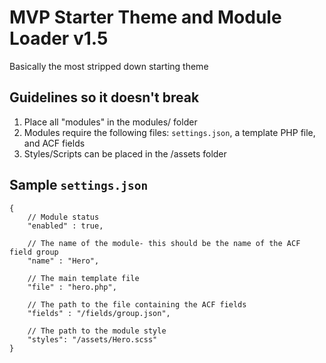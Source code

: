 # MVP Starter Theme and Module Loader v1.5
Basically the most stripped down starting theme

## Guidelines so it doesn't break
1. Place all "modules" in the modules/ folder
2. Modules require the following files: `settings.json`, a template PHP file, and ACF fields
3. Styles/Scripts can be placed in the <module>/assets folder

## Sample `settings.json`
```
{
	// Module status
	"enabled" : true,

	// The name of the module- this should be the name of the ACF field group
	"name" : "Hero",

	// The main template file
	"file" : "hero.php",

	// The path to the file containing the ACF fields
	"fields" : "/fields/group.json",

	// The path to the module style
	"styles": "/assets/Hero.scss"
}
```

